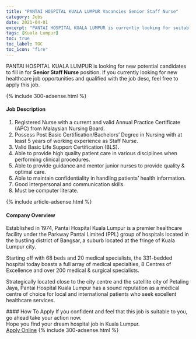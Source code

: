 ```yaml
---
title: "PANTAI HOSPITAL KUALA LUMPUR Vacancies Senior Staff Nurse" 
category: Jobs 
date: 2021-04-01 
excerpt: "PANTAI HOSPITAL KUALA LUMPUR is currently looking for suitable person to fill in the Senior Staff Nurse which positioned at Kuala Lumpur" 
tags: [Kuala Lumpur] 
toc: true 
toc_label: TOC 
toc_icon: "fire" 
--- 
```


<p>PANTAI HOSPITAL KUALA LUMPUR is looking for new potential candidates to fill in for <b>Senior Staff Nurse</b> position. If you currently looking for new healthcare job opportunities and qualified with the job desc, feel free to apply this job.
</p>{% include 300-adsense.html %} 
<div><div><h4>Job Description</h4></div><div><div><span><div><ol><li>Registered Nurse with a current and valid Annual Practice Certificate (APC) from Malaysian Nursing Board.</li><li>Possess Post Basic Certification/Bachelors&#8217; Degree in Nursing with at least 5 years of working experience as Staff Nurse.</li><li>Valid Basic Life Support Certification (BLS).</li><li>Able to provide high quality patient care in various disciplines when performing clinical procedures.</li><li>Able to provide guidance and mentor junior nurses to provide quality &amp; optimal care.</li><li>Able to maintain confidentiality in handling patients&#8217; health information.</li><li>Good interpersonal and communication skills.</li><li>Must be computer literate.</li></ol></div></span></div></div></div> 
{% include article-adsense.html %} 
<div><div><h4>Company Overview</h4></div><div><div><span><div><p>Established in 1974, Pantai Hospital Kuala Lumpur is a premier healthcare facility under the Parkway Pantai Limited (PPL) group of hospitals located in the bustling district of Bangsar, a suburb located at the fringe of Kuala Lumpur city.</p><p>Starting off with 68 beds and 20 medical specialists, the 331-bedded hospital today boasts a full array of medical specialties, 8 Centres of Excellence and over 200 medical &amp; surgical specialists.</p><p>Strategically located close to the city centre and the satellite city of Petaling Jaya, Pantai Hospital Kuala Lumpur has a sound reputation as a medical centre of choice for local and international patients who seek excellent healthcare services.</p></div></span></div></div></div> 
#### How To Apply 
If you confident and feel that this job is suitable to you, go ahead take your action now. <br/> 
Hope you find your dream hospital job in Kuala Lumpur. <br/> 
<a href="https://www.jobstreet.com.my/en/job/senior-staff-nurse-4523330?jobId=jobstreet-my-job-4523330" class="btn btn--warning" target="_blank" rel="nofollow noopenner">Apply Online</a> 
{% include 300-adsense.html %} 